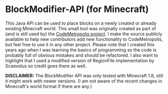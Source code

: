 # BlockModifier-API (for Minecraft)

This Java API can be used to place blocks on a newly created or already existing Minecraft world. This small tool was originally created as part of (and is still used by) the [CodeMetropolis project](https://github.com/geryxyz/CodeMetropolis). I make the source publicly available to help new contributors add new functionality to CodeMetropolis, but feel free to use it in any other project. Please note that I created this years ago when I was learning the basics of programming so the code is probably full of obvious mistakes and should be refactored. I also want to highlight that I used a modified version of RegionFile implementation by Scaevolus so credit goes there as well.

**DISCLAIMER:** The BlockModifier API was only tested with Minecraft 1.8, still it might work with newer versions. (I am not aware of the recent changes in Minecraft's world format if there are any.)
